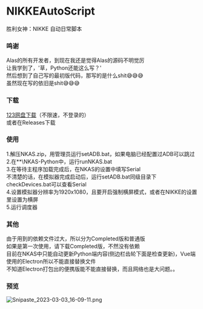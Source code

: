 # NIKKEAutoScript
胜利女神：NIKKE 自动日常脚本

### 鸣谢
Alas的所有开发者，到现在我还是觉得Alas的源码不明觉厉  
让我学到了，'草，Python还能这么写？'  
然后想到了自己写的最初版代码，那写的是什么shit😅😅😅  
虽然现在写的依旧是shit😅😅😅    

### 下载
[123网盘下载](https://www.123pan.com/s/1HLA-TWdVh.html)（不限速，不登录的）     
或者在Releases下载

### 使用
1.解压NKAS.zip，用管理员运行setADB.bat，如果电脑已经配置过ADB可以跳过  
2.在**\NKAS-Python中，运行runNKAS.bat  
3.在等待主程序加载完成后，在NKAS的设置中填写Serial  
不清楚的话，在模拟器完成启动后，运行setADB.bat同级目录下checkDevices.bat可以查看Serial  
4.设置模拟器分辨率为1920x1080，且要开启强制横屏模式，或者在NIKKE的设置里设置为横屏  
5.运行调度器  

### 其他
由于用到的依赖文件过大，所以分为Completed版和普通版  
如果是第一次使用，请下载Completed版，不然没有依赖  
目前在NKAS中只能自动更新Python端内容(侧边栏齿轮下面是检查更新)，Vue端使用的Electron所以不能直接替换文件  
不知道Electron打包出的便携版能不能直接替换，而且网络也是大问题。。  

### 预览

![Snipaste_2023-03-03_16-09-11.png](https://s2.loli.net/2023/03/03/2iESL1hIV8yAqr5.png)







